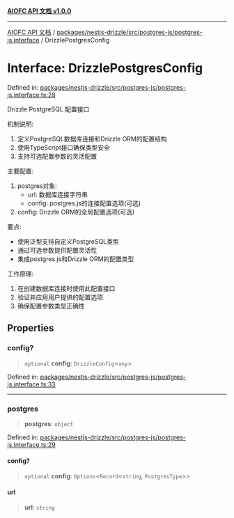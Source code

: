 [**AIOFC API 文档 v1.0.0**](../../../../../../README.md)

***

[AIOFC API 文档](../../../../../../modules.md) / [packages/nestjs-drizzle/src/postgres-js/postgres-js.interface](../README.md) / DrizzlePostgresConfig

# Interface: DrizzlePostgresConfig

Defined in: [packages/nestjs-drizzle/src/postgres-js/postgres-js.interface.ts:28](https://github.com/aiofc-nx/aiofc-server-20250113/blob/c42968e9d610c830827b0ce80268360670d99c8b/packages/nestjs-drizzle/src/postgres-js/postgres-js.interface.ts#L28)

Drizzle PostgreSQL 配置接口

机制说明:
1. 定义PostgreSQL数据库连接和Drizzle ORM的配置结构
2. 使用TypeScript接口确保类型安全
3. 支持可选配置参数的灵活配置

主要配置:
1. postgres对象:
   - url: 数据库连接字符串
   - config: postgres.js的连接配置选项(可选)
2. config: Drizzle ORM的全局配置选项(可选)

要点:
- 使用泛型支持自定义PostgreSQL类型
- 通过可选参数提供配置灵活性
- 集成postgres.js和Drizzle ORM的配置类型

工作原理:
1. 在创建数据库连接时使用此配置接口
2. 验证并应用用户提供的配置选项
3. 确保配置参数类型正确性

## Properties

### config?

> `optional` **config**: `DrizzleConfig`\<`any`\>

Defined in: [packages/nestjs-drizzle/src/postgres-js/postgres-js.interface.ts:33](https://github.com/aiofc-nx/aiofc-server-20250113/blob/c42968e9d610c830827b0ce80268360670d99c8b/packages/nestjs-drizzle/src/postgres-js/postgres-js.interface.ts#L33)

***

### postgres

> **postgres**: `object`

Defined in: [packages/nestjs-drizzle/src/postgres-js/postgres-js.interface.ts:29](https://github.com/aiofc-nx/aiofc-server-20250113/blob/c42968e9d610c830827b0ce80268360670d99c8b/packages/nestjs-drizzle/src/postgres-js/postgres-js.interface.ts#L29)

#### config?

> `optional` **config**: `Options`\<`Record`\<`string`, `PostgresType`\>\>

#### url

> **url**: `string`
